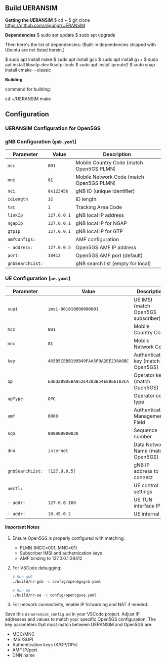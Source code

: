 ## Build UERANSIM

**Getting the UERANSIM**
   $ cd ~
   $ git clone https://github.com/aligungr/UERANSIM

**Dependencies**
   $ sudo apt update
   $ sudo apt upgrade

   Then here's the list of dependencies: (Built-in dependencies shipped with Ubuntu are not listed herein.)

   $ sudo apt install make
   $ sudo apt install gcc
   $ sudo apt install g++
   $ sudo apt install libsctp-dev lksctp-tools
   $ sudo apt install iproute2
   $ sudo snap install cmake --classic



**Building**

command for building:

cd ~/UERANSIM
make

## Configuration

### UERANSIM Configuration for Open5GS

### gNB Configuration (`gnb.yaml`)

| Parameter               | Value                     | Description                                  |
|-------------------------|---------------------------|----------------------------------------------|
| `mcc`                   | `001`                     | Mobile Country Code (match Open5GS PLMN)     |
| `mnc`                   | `01`                      | Mobile Network Code (match Open5GS PLMN)     |
| `nci`                   | `0x123456`                | gNB ID (unique identifier)                  |
| `idLength`             | `32`                      | ID length                                   |
| `tac`                   | `1`                       | Tracking Area Code                          |
| `linkIp`                | `127.0.0.1`               | gNB local IP address                       |
| `ngapIp`                | `127.0.0.1`               | gNB local IP for NGAP                       |
| `gtpIp`                 | `127.0.0.1`               | gNB local IP for GTP                        |
| `amfConfigs:`          |                           | AMF configuration                           |
| `- address:`           | `127.0.0.5`               | Open5GS AMF IP address                      |
| `port:`                | `38412`                   | Open5GS AMF port (default)                  |
| `gnbSearchList:`       |                           | gNB search list (empty for local)           |

### UE Configuration (`ue.yaml`)

| Parameter               | Value                     | Description                                  |
|-------------------------|---------------------------|----------------------------------------------|
| `supi`                  | `imsi-001010000000001`    | UE IMSI (match Open5GS subscriber)          |
| `mcc`                   | `001`                     | Mobile Country Code                         |
| `mnc`                   | `01`                      | Mobile Network Code                         |
| `key`                   | `465B5CE8B199B49FAA5F0A2EE238A6BC` | Authentication key (match Open5GS) |
| `op`                    | `E8ED289DEBA952E4283B54E88E6183CA` | Operator key (match Open5GS)       |
| `opType`                | `OPC`                     | Operator code type                          |
| `amf`                   | `8000`                    | Authentication Management Field             |
| `sqn`                   | `000000000020`            | Sequence number                             |
| `dnn`                   | `internet`                | Data Network Name (match Open5GS)           |
| `gnbSearchList:`       | `[127.0.0.5]`             | gNB IP address to connect                   |
| `uectl:`               |                           | UE control settings                         |
| `- addr:`              | `127.0.0.100`             | UE TUN interface IP                         |
| `- addr:`              | `10.45.0.2`               | UE internal IP                              |

#### Important Notes

1. Ensure Open5GS is properly configured with matching:
   - PLMN (MCC=001, MNC=01)
   - Subscriber IMSI and authentication keys
   - AMF binding to 127.0.0.1:38412

2. For VSCode debugging:
   ```bash
   # Run gNB
   ./build/nr-gnb -c config/open5gsgnb.yaml

   # Run UE
   ./build/nr-ue -c config/open5gsue.yaml
   ```

3. For network connectivity, enable IP forwarding and NAT if needed.

Save this as `ueransim_config.md` in your VSCode project. Adjust IP addresses and values to match your specific Open5GS configuration. The key parameters that must match between UERANSIM and Open5GS are:
- MCC/MNC
- IMSI/SUPI
- Authentication keys (K/OP/OPc)
- AMF IP/port
- DNN name
